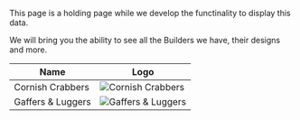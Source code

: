 This page is a holding page while we develop the functinality to display this data.

We will bring you the ability to see all the Builders we have, their designs and more.

| Name | Logo |
| -- | -- |
| Cornish Crabbers | ![Cornish Crabbers](https://www.cornishcrabbers.co.uk/wp-content/themes/8wire/images/Crabber-Gold-logo.png "Cornish Crabbers")|
| Gaffers & Luggers | ![Gaffers & Luggers](https://cornwallmarine.net/wp-content/sabai/File/files/l_4faf6ecf61e642911b27a00d992ae420.jpg "Gaffers & Luggers")|
